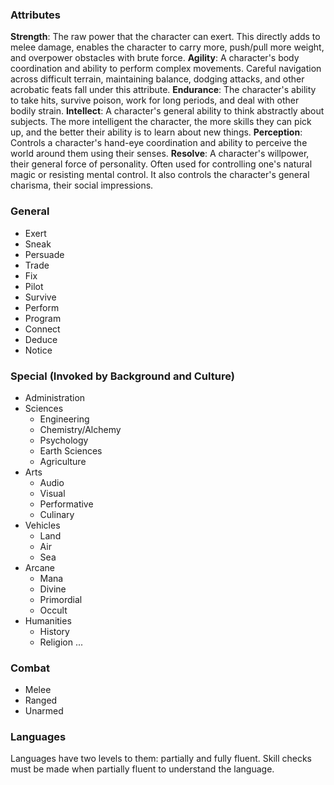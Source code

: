 ### Attributes
**Strength**: The raw power that the character can exert. This directly adds to melee damage, enables the character to carry more, push/pull more weight, and overpower obstacles with brute force.
**Agility**: A character's body coordination and ability to perform complex movements. Careful navigation across difficult terrain, maintaining balance, dodging attacks, and other acrobatic feats fall under this attribute.
**Endurance**: The character's ability to take hits, survive poison, work for long periods, and deal with other bodily strain.
**Intellect**: A character's general ability to think abstractly about subjects. The more intelligent the character, the more skills they can pick up, and the better their ability is to learn about new things.
**Perception**: Controls a character's hand-eye coordination and ability to perceive the world around them using their senses.
**Resolve**: A character's willpower, their general force of personality. Often used for controlling one's natural magic or resisting mental control. It also controls the character's general charisma, their social impressions.
### General
- Exert
- Sneak
- Persuade
- Trade
- Fix
- Pilot
- Survive
- Perform
- Program
- Connect
- Deduce
- Notice
### Special (Invoked by Background and Culture)
- Administration
- Sciences
	- Engineering
	- Chemistry/Alchemy
	- Psychology
	- Earth Sciences
	- Agriculture
- Arts
	- Audio
	- Visual
	- Performative
	- Culinary
- Vehicles
	- Land
	- Air
	- Sea
- Arcane
	- Mana
	- Divine
	- Primordial
	- Occult
- Humanities
	- History
	- Religion
...
### Combat
- Melee
- Ranged
- Unarmed

### Languages
Languages have two levels to them: partially and fully fluent. Skill checks must be made when partially fluent to understand the language.